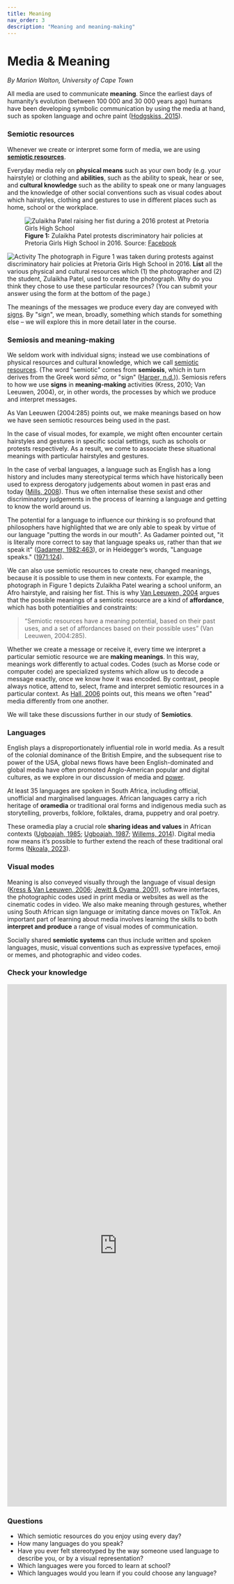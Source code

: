 ```yaml
---
title: Meaning
nav_order: 3
description: "Meaning and meaning-making"
---
```

# Media & Meaning

*By Marion Walton, University of Cape Town*

All media are used to communicate **meaning**. Since the earliest days of humanity’s evolution (between 100 000 and 30 000 years ago) humans have been developing symbolic communication by using the media at hand, such as spoken language and ochre paint ([Hodgskiss, 2015](/ideas/references/index.html#hodgskiss_2015)).

### Semiotic resources

Whenever we create or interpret some form of media, we are using [**semiotic resources**](https://media-and-society.glitch.me/ideas/definitions/#semiotic_resources).

Everyday media rely on **physical means** such as your own body (e.g. your hairstyle) or clothing and **abilities**, such as the ability to speak, hear or see, and **cultural knowledge** such as the ability to speak one or many languages and the knowledge of other social conventions such as visual codes about which hairstyles, clothing and gestures to use in different places such as home, school or the workplace. 

<figure>
  <img class="illustration" src="{{ '/assets/img/zulaikha_patel.png' | relative_url }}" alt="Zulaikha Patel raising her fist during a 2016 protest at Pretoria Girls High School">
  <figcaption><strong>Figure 1:</strong> Zulaikha Patel protests discriminatory hair policies at Pretoria Girls High School in 2016. Source: <a href="https://www.facebook.com/photo.php?fbid=1090942497622301&set=a.165962343453659">Facebook</a></figcaption>
</figure>

![Activity](https://cdn.glitch.global/cf95248c-36c9-4c16-8fd1-053cbc9fd048/pencilpencil.svg?v=1739011370699 "small") The photograph in Figure 1 was taken during protests against discriminatory hair policies at Pretoria Girls High School in 2016. **List** all the various physical and cultural resources which (1) the photographer and (2) the student, Zulaikha Patel, used to create the photograph. Why do you think they chose to use these particular resources? (You can submit your answer using the form at the bottom of the page.)

The meanings of the messages we produce every day are conveyed with [signs](https://media-and-society.glitch.me/ideas/definitions/#sign). By "sign", we mean, broadly, something which stands for something else – we will explore this in more detail later in the course.  

### Semiosis and meaning-making

We seldom work with individual signs; instead we use combinations of physical resources and cultural knowledge, which we call [semiotic resources](https://media-and-society.glitch.me/ideas/definitions/#semiotic_resources). (The word "semiotic" comes from **semiosis**, which in turn derives from the Greek word *sēma*, or "sign" ([Harper, n.d.](https://media-and-society.glitch.me/ideas/definitions/#harper_nd))). Semiosis refers to how we use **signs** in **meaning-making** activities (Kress, 2010; Van Leeuwen, 2004), or, in other words, the processes by which we produce and interpret messages. 

As Van Leeuwen (2004:285) points out, we make meanings based on how we have seen semiotic resources being used in the past. 

In the case of visual modes, for example, we might often encounter certain hairstyles and gestures in specific social settings, such as schools or protests respectively. As a result, we come to associate these situational meanings with particular hairstyles and gestures. 

In the case of verbal languages, a language such as English has a long history and includes many stereotypical terms which have historically been used to express derogatory judgements about women in past eras and today ([Mills, 2008](/ideas/references/index.html#mills_2008)). Thus we often internalise these sexist and other discriminatory judgements in the process of learning a language and getting to know the world around us. 

The potential for a language to influence our thinking is so profound that philosophers have highlighted that we are only able to speak by virtue of our language "putting the words in our mouth". As Gadamer pointed out, "it is literally more correct to say that language speaks *us*, rather than that *we* speak it" ([Gadamer, 1982:463](/ideas/references/index.html#gadamer_1982)), or in Heidegger’s words, "Language speaks." ([1971:124](/ideas/references/index.html#heidegger_1971)).

We can also use semiotic resources to create new, changed meanings, because it is possible to use them in new contexts. For example, the photograph in Figure 1 depicts Zulaikha Patel wearing a school uniform, an Afro hairstyle, and raising her fist. This is why [Van Leeuwen, 2004](/ideas/references/index.html#van_leeuwen_2004) argues that the possible meanings of a semiotic resource are a kind of **affordance**, which has both potentialities and constraints:

> “Semiotic resources have a meaning potential, based on their past uses, and a set of affordances based on their possible uses” (Van Leeuwen, 2004:285).

Whether we create a message or receive it, every time we interpret a particular semiotic resource we are **making meanings**. In this way, meanings work differently to actual codes. Codes (such as Morse code or computer code) are specialized systems which allow us to decode a message exactly, once we know how it was encoded. By contrast, people always notice, attend to, select, frame and interpret semiotic resources in a particular context. As [Hall, 2006](/ideas/references/index.html#hall_2006) points out, this means we often "read" media differently from one another. 

We will take these discussions further in our study of **Semiotics**.

### Languages

English plays a disproportionately influential role in world media. As a result of the colonial dominance of the British Empire, and the subsequent rise to power of the USA, global news flows have been English-dominated and global media have often promoted Anglo-American popular and digital cultures, as we explore in our discussion of media and [power](/ideas/2_power/). 

At least 35 languages are spoken in South Africa, including official, unofficial and marginalised languages. African languages carry a rich heritage of **oramedia** or traditional oral forms and indigenous media such as storytelling, proverbs, folklore, folktales, drama, puppetry and oral poetry. 

These oramedia play a crucial role **sharing ideas and values** in African contexts ([Ugboajah, 1985](/ideas/references/index.html#ugboajah_1985); [Ugboajah, 1987](/ideas/references/index.html#ugboajah_1987); [Willems, 2014](/ideas/references/index.html#willems_2014)). Digital media now means it’s possible to further extend the reach of these traditional oral forms ([Nkoala, 2023](/ideas/references/index.html#nkoala_2023)). 

### Visual modes

Meaning is also conveyed visually through the language of visual design ([Kress & Van Leeuwen, 2006](/ideas/references/index.html#kress_van_leeuwen_2006); [Jewitt & Oyama, 2001](/ideas/references/index.html#jewitt_oyama_2001)), software interfaces, the photographic codes used in print media or websites as well as the cinematic codes in video. We also make meaning through gestures, whether using South African sign language or imitating dance moves on TikTok. An important part of learning about media involves learning the skills to both **interpret and produce** a range of visual modes of communication. 

Socially shared **semiotic systems** can thus include written and spoken languages, music, visual conventions such as expressive typefaces, emoji or memes, and photographic and video codes. 

### Check your knowledge

<!-- Responsive Google Form embed -->
<iframe src="https://docs.google.com/forms/d/e/1FAIpQLSc3X8CKwnm4wp80JKLqTDoaUIbLeBBNVY9AbLKy_JISv4h1SA/viewform?embedded=true" 
        style="width: 100%; height: 1200px; border: none;">
</iframe>

### Questions

* Which semiotic resources do you enjoy using every day?  
* How many languages do you speak?  
* Have you ever felt stereotyped by the way someone used language to describe you, or by a visual representation?  
* Which languages were you forced to learn at school?  
* Which languages would you learn if you could choose any language?